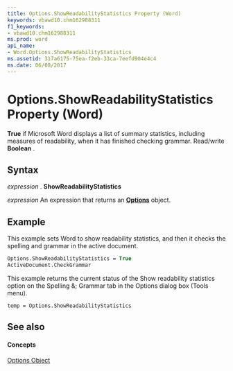 ```yaml
---
title: Options.ShowReadabilityStatistics Property (Word)
keywords: vbawd10.chm162988311
f1_keywords:
- vbawd10.chm162988311
ms.prod: word
api_name:
- Word.Options.ShowReadabilityStatistics
ms.assetid: 317a6175-75ea-f2eb-33ca-7eefd904e4c4
ms.date: 06/08/2017
---
```



# Options.ShowReadabilityStatistics Property (Word)

 **True** if Microsoft Word displays a list of summary statistics, including measures of readability, when it has finished checking grammar. Read/write **Boolean** .


## Syntax

 _expression_ . **ShowReadabilityStatistics**

 _expression_ An expression that returns an **[Options](Word.Options.md)** object.


## Example

This example sets Word to show readability statistics, and then it checks the spelling and grammar in the active document.


```vb
Options.ShowReadabilityStatistics = True 
ActiveDocument.CheckGrammar
```

This example returns the current status of the Show readability statistics option on the Spelling &; Grammar tab in the Options dialog box (Tools menu).




```
temp = Options.ShowReadabilityStatistics
```


## See also


#### Concepts


[Options Object](Word.Options.md)

